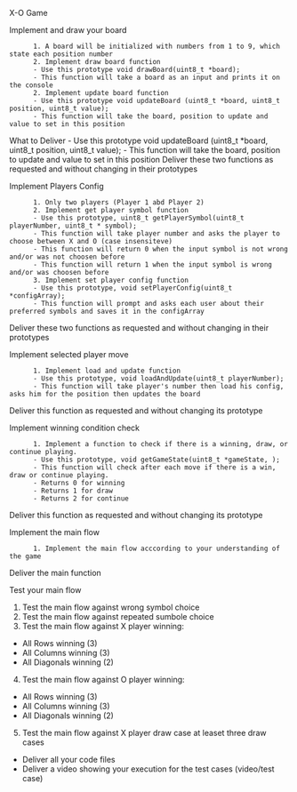 X-O Game

Implement and draw your board

          1. A board will be initialized with numbers from 1 to 9, which state each position number
          2. Implement draw board function
          - Use this prototype void drawBoard(uint8_t *board);
          - This function will take a board as an input and prints it on the console
          2. Implement update board function
          - Use this prototype void updateBoard (uint8_t *board, uint8_t position, uint8_t value);
          - This function will take the board, position to update and value to set in this position
What to Deliver
            - Use this prototype void updateBoard (uint8_t *board, uint8_t position, uint8_t value);
            - This function will take the board, position to update and value to set in this position
            Deliver these two functions as requested and without changing in their prototypes
            
Implement Players Config

          1. Only two players (Player 1 abd Player 2)
          2. Implement get player symbol function
          - Use this prototype, uint8_t getPlayerSymbol(uint8_t playerNumber, uint8_t * symbol);
          - This function will take player number and asks the player to choose between X and O (case insensiteve)
          - This function will return 0 when the input symbol is not wrong and/or was not choosen before
          - This function will return 1 when the input symbol is wrong and/or was choosen before
          3. Implement set player config function
          - Use this prototype, void setPlayerConfig(uint8_t *configArray);
          - This function will prompt and asks each user about their preferred symbols and saves it in the configArray

Deliver these two functions as requested and without changing in their prototypes

Implement selected player move

          1. Implement load and update function
          - Use this prototype, void loadAndUpdate(uint8_t playerNumber);
          - This function will take player's number then load his config, asks him for the position then updates the board

Deliver this function as requested and without changing its prototype

Implement winning condition check

          1. Implement a function to check if there is a winning, draw, or continue playing.
          - Use this prototype, void getGameState(uint8_t *gameState, );
          - This function will check after each move if there is a win, draw or continue playing.
          - Returns 0 for winning
          - Returns 1 for draw
          - Returns 2 for continue

Deliver this function as requested and without changing its prototype

Implement the main flow

          1. Implement the main flow acccording to your understanding of the game

Deliver the main function

Test your main flow

1. Test the main flow against wrong symbol choice
2. Test the main flow against repeated sumbole choice
3. Test the main flow against X player winning:
- All Rows winning (3)
- All Columns winning (3)
- All Diagonals winning (2)
4. Test the main flow against O player winning: 
- All Rows winning (3) 
- All Columns winning (3) 
- All Diagonals winning (2)
5. Test the main flow against X player draw case at leaset three draw cases

- Deliver all your code files
- Deliver a video showing your execution for the test cases (video/test case)

            
